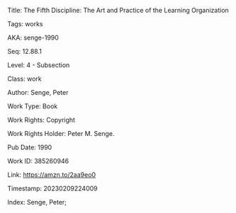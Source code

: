 Title:  The Fifth Discipline: The Art and Practice of the Learning Organization

Tags:   works

AKA:    senge-1990

Seq:    12.88.1

Level:  4 - Subsection

Class:  work

Author: Senge, Peter

Work Type: Book

Work Rights: Copyright

Work Rights Holder: Peter M. Senge.

Pub Date: 1990

Work ID: 385260946

Link:   https://amzn.to/2aa9eo0

Timestamp: 20230209224009

Index:  Senge, Peter; 

